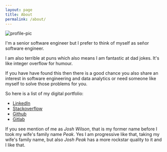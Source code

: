 ```yaml
---
layout: page
title: About
permalink: /about/
---
```


![profile-pic](https://0.gravatar.com/avatar/147e3ad2e9870b9e72166a3a093b4cbb)

I'm a senior software engineer but I prefer to think of myself as señor software 
engineer.

I am also terrible at puns which also means I am fantastic at dad jokes. It's
like integer overflow for humour.

If you have have found this then there is a good chance you also share an 
interest in software engineering and data analytics or need someone like myself 
to solve those problems for you.

So here is a list of my digital portfolio:

 - [LinkedIn](https://au.linkedin.com/in/neozenith)
 - [Stackoverflow](http://stackoverflow.com/users/622276/neozenith)
 - [Github](https://github.com/neozenith)
 - [Gitlab](https://gitlab.com/neozenith)

If you see mention of me as *Josh Wilson*, that is my former name before I took
my wife's family name *Peak*. Yes I am progressive like that, taking my wife's 
family name, but also *Josh Peak* has a more rockstar quality to it and I like that.
